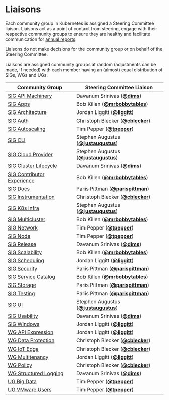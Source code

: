 <!---
This is an autogenerated file!

Please do not edit this file directly, but instead make changes to the
sigs.yaml file in the project root.

To understand how this file is generated, see https://git.k8s.io/community/generator/README.md
--->

# Liaisons

Each community group in Kubernetes is assigned a Steering Committee
liaison. Liaisons act as a point of contact from steering, engage with
their respective community groups to ensure they are healthy and
facilitate communication for [annual reports](committee-steering/governance/annual-reports.md).

Liaisons do not make decisions for the community group or on behalf of
the Steering Committee.

Liaisons are assigned community groups at random (adjustments can be
made, if needed) with each member having an (almost) equal distribution
of SIGs, WGs and UGs.

| Community Group            | Steering Committee Liaison |
| -------------------------- | -------------------------- |
| [SIG API Machinery](sig-api-machinery/README.md) | Davanum Srinivas (**[@dims](https://github.com/dims)**) |
| [SIG Apps](sig-apps/README.md) | Bob Killen (**[@mrbobbytables](https://github.com/mrbobbytables)**) |
| [SIG Architecture](sig-architecture/README.md) | Jordan Liggitt (**[@liggitt](https://github.com/liggitt)**) |
| [SIG Auth](sig-auth/README.md) | Christoph Blecker (**[@cblecker](https://github.com/cblecker)**) |
| [SIG Autoscaling](sig-autoscaling/README.md) | Tim Pepper (**[@tpepper](https://github.com/tpepper)**) |
| [SIG CLI](sig-cli/README.md) | Stephen Augustus (**[@justaugustus](https://github.com/justaugustus)**) |
| [SIG Cloud Provider](sig-cloud-provider/README.md) | Stephen Augustus (**[@justaugustus](https://github.com/justaugustus)**) |
| [SIG Cluster Lifecycle](sig-cluster-lifecycle/README.md) | Davanum Srinivas (**[@dims](https://github.com/dims)**) |
| [SIG Contributor Experience](sig-contributor-experience/README.md) | Bob Killen (**[@mrbobbytables](https://github.com/mrbobbytables)**) |
| [SIG Docs](sig-docs/README.md) | Paris Pittman (**[@parispittman](https://github.com/parispittman)**) |
| [SIG Instrumentation](sig-instrumentation/README.md) | Christoph Blecker (**[@cblecker](https://github.com/cblecker)**) |
| [SIG K8s Infra](sig-k8s-infra/README.md) | Stephen Augustus (**[@justaugustus](https://github.com/justaugustus)**) |
| [SIG Multicluster](sig-multicluster/README.md) | Bob Killen (**[@mrbobbytables](https://github.com/mrbobbytables)**) |
| [SIG Network](sig-network/README.md) | Tim Pepper (**[@tpepper](https://github.com/tpepper)**) |
| [SIG Node](sig-node/README.md) | Tim Pepper (**[@tpepper](https://github.com/tpepper)**) |
| [SIG Release](sig-release/README.md) | Davanum Srinivas (**[@dims](https://github.com/dims)**) |
| [SIG Scalability](sig-scalability/README.md) | Bob Killen (**[@mrbobbytables](https://github.com/mrbobbytables)**) |
| [SIG Scheduling](sig-scheduling/README.md) | Jordan Liggitt (**[@liggitt](https://github.com/liggitt)**) |
| [SIG Security](sig-security/README.md) | Paris Pittman (**[@parispittman](https://github.com/parispittman)**) |
| [SIG Service Catalog](sig-service-catalog/README.md) | Bob Killen (**[@mrbobbytables](https://github.com/mrbobbytables)**) |
| [SIG Storage](sig-storage/README.md) | Paris Pittman (**[@parispittman](https://github.com/parispittman)**) |
| [SIG Testing](sig-testing/README.md) | Paris Pittman (**[@parispittman](https://github.com/parispittman)**) |
| [SIG UI](sig-ui/README.md) | Stephen Augustus (**[@justaugustus](https://github.com/justaugustus)**) |
| [SIG Usability](sig-usability/README.md) | Davanum Srinivas (**[@dims](https://github.com/dims)**) |
| [SIG Windows](sig-windows/README.md) | Jordan Liggitt (**[@liggitt](https://github.com/liggitt)**) |
| [WG API Expression](wg-api-expression/README.md) | Jordan Liggitt (**[@liggitt](https://github.com/liggitt)**) |
| [WG Data Protection](wg-data-protection/README.md) | Christoph Blecker (**[@cblecker](https://github.com/cblecker)**) |
| [WG IoT Edge](wg-iot-edge/README.md) | Christoph Blecker (**[@cblecker](https://github.com/cblecker)**) |
| [WG Multitenancy](wg-multitenancy/README.md) | Jordan Liggitt (**[@liggitt](https://github.com/liggitt)**) |
| [WG Policy](wg-policy/README.md) | Christoph Blecker (**[@cblecker](https://github.com/cblecker)**) |
| [WG Structured Logging](wg-structured-logging/README.md) | Davanum Srinivas (**[@dims](https://github.com/dims)**) |
| [UG Big Data](ug-big-data/README.md) | Tim Pepper (**[@tpepper](https://github.com/tpepper)**) |
| [UG VMware Users](ug-vmware-users/README.md) | Tim Pepper (**[@tpepper](https://github.com/tpepper)**) |
<!-- BEGIN CUSTOM CONTENT -->

<!-- END CUSTOM CONTENT -->
